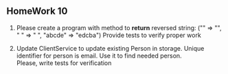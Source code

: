 ## HomeWork 10

1. Please create a program with method to **return** reversed string:
("" => "", " " => " ", "abcde" => "edcba")
Provide tests to verify proper work

2. Update ClientService to update existing Person in storage.
Unique identifier for person is email. Use it to find needed person.  
Please, write tests for verification